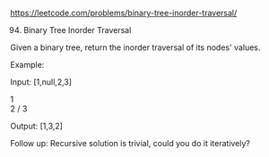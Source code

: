 https://leetcode.com/problems/binary-tree-inorder-traversal/

94. Binary Tree Inorder Traversal


Given a binary tree, return the inorder traversal of its nodes' values.

Example:

Input: [1,null,2,3]

   1
    \
     2
    /
   3

Output: [1,3,2]

Follow up: Recursive solution is trivial, could you do it iteratively?
